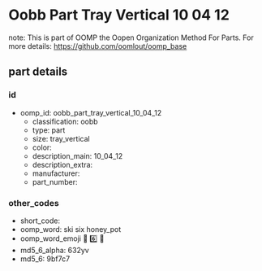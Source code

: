 # Oobb Part Tray Vertical 10 04 12  

note: This is part of OOMP the Oopen Organization Method For Parts. For more details: https://github.com/oomlout/oomp_base

##  part details





### id
* oomp_id: oobb_part_tray_vertical_10_04_12
  * classification: oobb
  * type: part
  * size: tray_vertical
  * color: 
  * description_main: 10_04_12
  * description_extra: 
  * manufacturer: 
  * part_number: 

### other_codes
* short_code: 
* oomp_word: ski six honey_pot
* oomp_word_emoji :ski: :six: :honey_pot:
* md5_6_alpha: 632yv
* md5_6: 9bf7c7